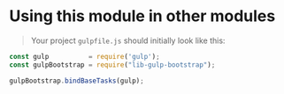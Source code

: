 # Using this module in other modules

> Your project `gulpfile.js` should initially look like this:

```js
const gulp          = require('gulp');
const gulpBootstrap = require("lib-gulp-bootstrap");

gulpBootstrap.bindBaseTasks(gulp);

```